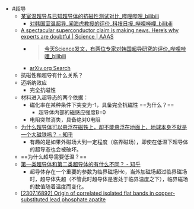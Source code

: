 - #超导
	- [某室温超导与已知超导体的抗磁性测试对比_哔哩哔哩_bilibili](https://www.bilibili.com/video/BV1Ax4y1R7Si/)
		- [对韩国室温超导_闻海虎教授的评价_科技日报_哔哩哔哩_bilibili](https://www.bilibili.com/video/BV1Uu4y127ZC/)
	- [A spectacular superconductor claim is making news. Here’s why experts are doubtful | Science | AAAS](https://www.science.org/content/article/spectacular-superconductor-claim-making-news-here-s-why-experts-are-doubtful)
		- >[今天Science发文，有两位专家对韩国超导研究的评价_哔哩哔哩_bilibili](https://www.bilibili.com/video/BV1HP41167AC/)
		- [arXiv.org Search](https://arxiv.org/find/cond-mat/1/OR+id:+2307.12037+id:+2307.12008/0/1/0/past/0/1)
	- 抗磁性和超导有什么关系？
	- 迈斯纳效应
		- 完全抗磁性
	- 材料进入超导态的两个依据：
		- 磁化率在某种条件下突变为-1，具备完全抗磁性 ==为什么？==
			- 超导体内部的磁感应强度B=0
		- 电阻突然消失，具备绝对0电阻
	- [为什么超导体可以悬浮在磁铁上，却不能悬浮在地面上，地球本身不就是一个大磁铁吗？ - 知乎](https://www.zhihu.com/question/20523183/answer/24828034)
		- 有趣的是如果外磁场大到一定程度（临界磁场），即使在低温下超导体的超导态也会被破坏。
	- ==为什么超导需要低温？==
	- [第一类超导体和第二类超导体的有什么不同？ - 知乎](https://www.zhihu.com/question/380650719/answer/1632742257)
		- 超导体存在一个重要的参数为临界磁场Hc，当外加磁场超过临界磁场时，超导体失超（不管此时超导体是否处于临界温度之下），临界磁场的数值随着温度而变化。
	- [[2307.16892] Origin of correlated isolated flat bands in copper-substituted lead phosphate apatite](https://arxiv.org/abs/2307.16892)